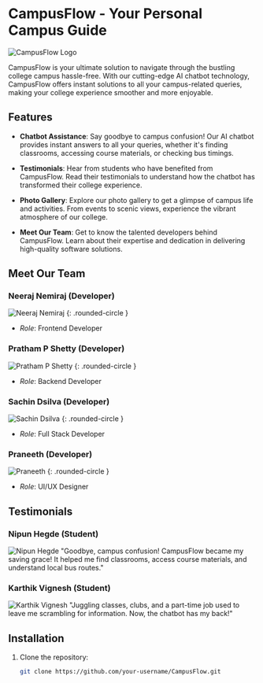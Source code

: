 # CampusFlow - Your Personal Campus Guide

![CampusFlow Logo](https://cdn.discordapp.com/attachments/1079319188524503041/1215234788026359848/Logo_maker_project-3_2.png?ex=65fc0297&is=65e98d97&hm=e8b62e30d721fc7c6294cf5df15c13ca127a865fabcec9060a4610eb1a34a43c&)

CampusFlow is your ultimate solution to navigate through the bustling college campus hassle-free. With our cutting-edge AI chatbot technology, CampusFlow offers instant solutions to all your campus-related queries, making your college experience smoother and more enjoyable.

## Features

- **Chatbot Assistance**: Say goodbye to campus confusion! Our AI chatbot provides instant answers to all your queries, whether it's finding classrooms, accessing course materials, or checking bus timings.

- **Testimonials**: Hear from students who have benefited from CampusFlow. Read their testimonials to understand how the chatbot has transformed their college experience.

- **Photo Gallery**: Explore our photo gallery to get a glimpse of campus life and activities. From events to scenic views, experience the vibrant atmosphere of our college.

- **Meet Our Team**: Get to know the talented developers behind CampusFlow. Learn about their expertise and dedication in delivering high-quality software solutions.

## Meet Our Team

### Neeraj Nemiraj (Developer)
![Neeraj Nemiraj](https://cdn.discordapp.com/attachments/1079319188524503041/1214891260620447775/Neeraj.jpeg?ex=65fac2a8&is=65e84da8&hm=f6a6fbf6705da0749a94ee9d031e58c6b2d06c5609a9640ceb036a31eebeb009&) {: .rounded-circle }
- *Role*: Frontend Developer

### Pratham P Shetty (Developer)
![Pratham P Shetty](https://cdn.discordapp.com/attachments/1079319188524503041/1214891260935147560/Pratham.jpeg?ex=65fac2a8&is=65e84da8&hm=e70377263c0843547361a7936caf56aae07afa97f142758e6f91aed682665554&) {: .rounded-circle }
- *Role*: Backend Developer

### Sachin Dsilva (Developer)
![Sachin Dsilva](https://cdn.discordapp.com/attachments/1079319188524503041/1214891260175843408/Sachin.jpeg?ex=65fac2a8&is=65e84da8&hm=3a714e917a8d30cd71e08442e9612948b6be21203adbd5c2480fc8c1c133a21e&) {: .rounded-circle }
- *Role*: Full Stack Developer

### Praneeth (Developer)
![Praneeth](https://cdn.discordapp.com/attachments/1079319188524503041/1214891261593387018/Praneeth.jpeg?ex=65fac2a8&is=65e84da8&hm=dfea9a490c22149cab2f129dfd930e37b6599499ddbee60c38cb145b0855ddf3&) {: .rounded-circle }
- *Role*: UI/UX Designer

## Testimonials

### Nipun Hegde (Student)
![Nipun Hegde](https://cdn.discordapp.com/attachments/1079319188524503041/1214891259626528809/Nipun.jpeg?ex=65fac2a7&is=65e84da7&hm=cb087f3dd55167d2336a10643cc81103c7b8105365a9e93a10229fa84578d0d0&)
"Goodbye, campus confusion! CampusFlow became my saving grace! It helped me find classrooms, access course materials, and understand local bus routes."

### Karthik Vignesh (Student)
![Karthik Vignesh](https://cdn.discordapp.com/attachments/1079319188524503041/1214891259278139392/Karthik.jpeg?ex=65fac2a7&is=65e84da7&hm=26c23f03cc5bc982f1b33a70435521ea73e18d9abe2d9fee16e6f8fe9d99b5e9&)
"Juggling classes, clubs, and a part-time job used to leave me scrambling for information. Now, the chatbot has my back!"


## Installation

1. Clone the repository:
   ```bash
   git clone https://github.com/your-username/CampusFlow.git
